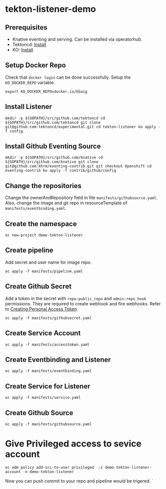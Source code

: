 # tekton-listener-demo

## Prerequisites
- Knative eventing and serving. Can be installed via operatorhub.
- Tektoncd: [Install](https://github.com/tektoncd/pipeline/blob/master/docs/install.md#installing-tekton-pipelines-on-openshiftminishift)
- KO: [Install](https://github.com/google/ko#installation)


## Setup Docker Repo
Check that `docker login` can be done successfully.
Setup the `KO_DOCKER_REPO` variable. 

`
export KO_DOCKER_REPO=docker.io/kbaig
`

## Install Listener

`
mkdir -p ${GOPATH}/src/github.com/tektoncd
cd ${GOPATH}/src/github.com/tektoncd
git clone git@github.com:tektoncd/experimental.git
cd tekton-listener
ko apply -f config
`

## Install Github Eventing Source

`
mkdir -p ${GOPATH}/src/github.com/knative
cd ${GOPATH}/src/github.com/knative
git clone git@github.com:khrm/eventing-contrib.git
git checkout Openshift
cd eventing-contrib
ko apply -f contrib/github/config
`

## Change the repositories
Change the ownerAndRepository field in file `manifests/githubsource.yaml`. 
Also, change the image and git repo in resourceTemplate of  `manifests/eventbinding.yaml`.

## Create the namespace

`
oc new-project demo-tekton-listener
`

## Create pipeline
Add secret and user name for image repo.

`
oc apply -f manifests/pipeline.yaml
`

## Create Github Secret

Add a token in the secret with `repo:public_repo` and `admin:repo_hook` permissions. They are required to create webhook and fire webhooks.
Refer to [Creating Personal Access Token](https://help.github.com/en/articles/creating-a-personal-access-token-for-the-command-line#creating-a-token)

`
oc apply -f manifests/githubsecret.yaml
`

## Create Service Account

`
oc apply -f manifests/accesstoken.yaml
`

## Create Eventbinding and Listener

`
oc apply -f manifests/eventbinding.yaml
`

## Create Service for Listener

`
oc apply -f manifests/service.yaml
`

## Create Github Source

`
oc apply -f manifests/githubsource.yaml
`

# Give Privileged access to sevice account

`
oc adm policy add-scc-to-user privileged  -z demo-tekton-listener-account -n demo-tekton-listener
`



Now you can push commit to your repo and pipeline would be trigered.
`
